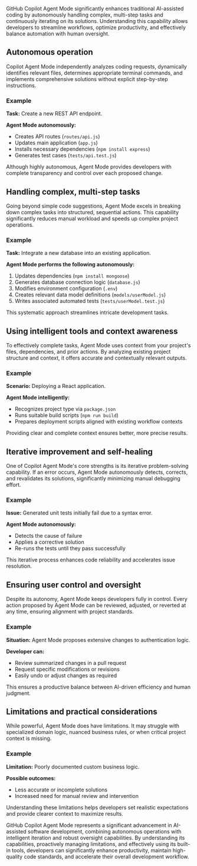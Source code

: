 GitHub Copilot Agent Mode significantly enhances traditional AI-assisted coding by autonomously handling complex, multi-step tasks and continuously iterating on its solutions. Understanding this capability allows developers to streamline workflows, optimize productivity, and effectively balance automation with human oversight.

## Autonomous operation

Copilot Agent Mode independently analyzes coding requests, dynamically identifies relevant files, determines appropriate terminal commands, and implements comprehensive solutions without explicit step-by-step instructions.

### Example

**Task:** Create a new REST API endpoint.

**Agent Mode autonomously:**

- Creates API routes (`routes/api.js`)
- Updates main application (`app.js`)
- Installs necessary dependencies (`npm install express`)
- Generates test cases (`tests/api.test.js`)

Although highly autonomous, Agent Mode provides developers with complete transparency and control over each proposed change.

## Handling complex, multi-step tasks

Going beyond simple code suggestions, Agent Mode excels in breaking down complex tasks into structured, sequential actions. This capability significantly reduces manual workload and speeds up complex project operations.

### Example

**Task:** Integrate a new database into an existing application.

**Agent Mode performs the following autonomously:**

1. Updates dependencies (`npm install mongoose`)
2. Generates database connection logic (`database.js`)
3. Modifies environment configuration (`.env`)
4. Creates relevant data model definitions (`models/userModel.js`)
5. Writes associated automated tests (`tests/userModel.test.js`)

This systematic approach streamlines intricate development tasks.

## Using intelligent tools and context awareness

To effectively complete tasks, Agent Mode uses context from your project's files, dependencies, and prior actions. By analyzing existing project structure and context, it offers accurate and contextually relevant outputs.

### Example

**Scenario:** Deploying a React application.

**Agent Mode intelligently:**

- Recognizes project type via `package.json`
- Runs suitable build scripts (`npm run build`)
- Prepares deployment scripts aligned with existing workflow contexts

Providing clear and complete context ensures better, more precise results.

## Iterative improvement and self-healing

One of Copilot Agent Mode's core strengths is its iterative problem-solving capability. If an error occurs, Agent Mode autonomously detects, corrects, and revalidates its solutions, significantly minimizing manual debugging effort.

### Example

**Issue:** Generated unit tests initially fail due to a syntax error.

**Agent Mode autonomously:**

- Detects the cause of failure
- Applies a corrective solution
- Re-runs the tests until they pass successfully

This iterative process enhances code reliability and accelerates issue resolution.

## Ensuring user control and oversight

Despite its autonomy, Agent Mode keeps developers fully in control. Every action proposed by Agent Mode can be reviewed, adjusted, or reverted at any time, ensuring alignment with project standards.

### Example

**Situation:** Agent Mode proposes extensive changes to authentication logic.

**Developer can:**

- Review summarized changes in a pull request
- Request specific modifications or revisions
- Easily undo or adjust changes as required

This ensures a productive balance between AI-driven efficiency and human judgment.

## Limitations and practical considerations

While powerful, Agent Mode does have limitations. It may struggle with specialized domain logic, nuanced business rules, or when critical project context is missing.

### Example

**Limitation:** Poorly documented custom business logic.

**Possible outcomes:**

- Less accurate or incomplete solutions
- Increased need for manual review and intervention

Understanding these limitations helps developers set realistic expectations and provide clearer context to maximize results.

GitHub Copilot Agent Mode represents a significant advancement in AI-assisted software development, combining autonomous operations with intelligent iteration and robust oversight capabilities. By understanding its capabilities, proactively managing limitations, and effectively using its built-in tools, developers can significantly enhance productivity, maintain high-quality code standards, and accelerate their overall development workflow.
